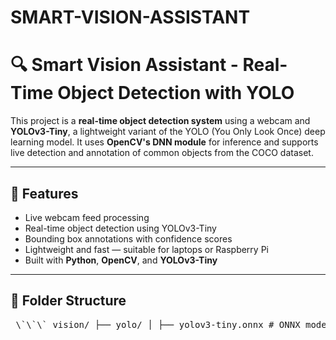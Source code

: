 # SMART-VISION-ASSISTANT
# 🔍 Smart Vision Assistant - Real-Time Object Detection with YOLO

This project is a **real-time object detection system** using a webcam and **YOLOv3-Tiny**, a lightweight variant of the YOLO (You Only Look Once) deep learning model. It uses **OpenCV's DNN module** for inference and supports live detection and annotation of common objects from the COCO dataset.

---

## 📸 Features

- Live webcam feed processing
- Real-time object detection using YOLOv3-Tiny
- Bounding box annotations with confidence scores
- Lightweight and fast — suitable for laptops or Raspberry Pi
- Built with **Python**, **OpenCV**, and **YOLOv3-Tiny**

---

## 📁 Folder Structure

<pre> \`\`\` vision/ ├── yolo/ │ ├── yolov3-tiny.onnx # ONNX model file │ ├── coco.names # COCO dataset class names │ └── yolo_webcam.py # Main Python script ├── README.md ├── .gitignore └── requirements.txt \`\`\` </pre>
